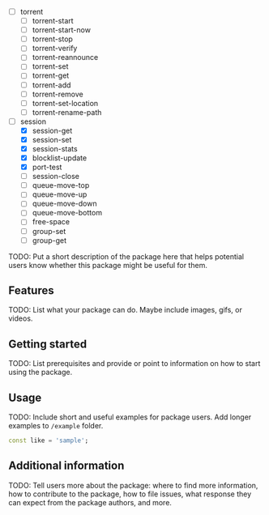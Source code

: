 <!--
This README describes the package. If you publish this package to pub.dev,
this README's contents appear on the landing page for your package.

For information about how to write a good package README, see the guide for
[writing package pages](https://dart.dev/guides/libraries/writing-package-pages).

For general information about developing packages, see the Dart guide for
[creating packages](https://dart.dev/guides/libraries/create-library-packages)
and the Flutter guide for
[developing packages and plugins](https://flutter.dev/developing-packages).
-->

- [ ] torrent
  - [ ] torrent-start
  - [ ] torrent-start-now
  - [ ] torrent-stop
  - [ ] torrent-verify
  - [ ] torrent-reannounce
  - [ ] torrent-set
  - [ ] torrent-get
  - [ ] torrent-add
  - [ ] torrent-remove
  - [ ] torrent-set-location
  - [ ] torrent-rename-path
- [ ] session
  - [x] session-get
  - [x] session-set
  - [x] session-stats
  - [x] blocklist-update
  - [x] port-test
  - [ ] session-close
  - [ ] queue-move-top
  - [ ] queue-move-up
  - [ ] queue-move-down
  - [ ] queue-move-bottom
  - [ ] free-space
  - [ ] group-set
  - [ ] group-get

TODO: Put a short description of the package here that helps potential users
know whether this package might be useful for them.

## Features

TODO: List what your package can do. Maybe include images, gifs, or videos.

## Getting started

TODO: List prerequisites and provide or point to information on how to
start using the package.

## Usage

TODO: Include short and useful examples for package users. Add longer examples
to `/example` folder.

```dart
const like = 'sample';
```

## Additional information

TODO: Tell users more about the package: where to find more information, how to
contribute to the package, how to file issues, what response they can expect
from the package authors, and more.
